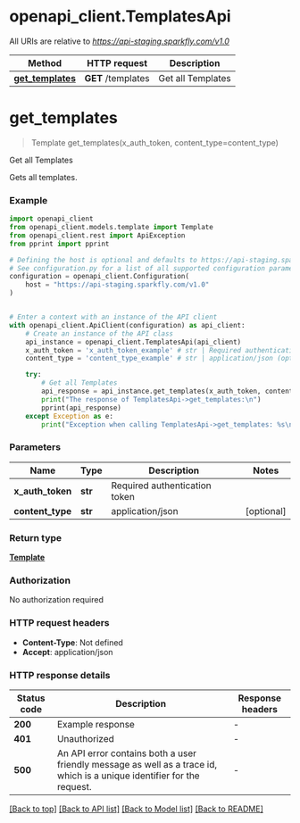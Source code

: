 # openapi_client.TemplatesApi

All URIs are relative to *https://api-staging.sparkfly.com/v1.0*

Method | HTTP request | Description
------------- | ------------- | -------------
[**get_templates**](TemplatesApi.md#get_templates) | **GET** /templates | Get all Templates


# **get_templates**
> Template get_templates(x_auth_token, content_type=content_type)

Get all Templates

Gets all templates.

### Example


```python
import openapi_client
from openapi_client.models.template import Template
from openapi_client.rest import ApiException
from pprint import pprint

# Defining the host is optional and defaults to https://api-staging.sparkfly.com/v1.0
# See configuration.py for a list of all supported configuration parameters.
configuration = openapi_client.Configuration(
    host = "https://api-staging.sparkfly.com/v1.0"
)


# Enter a context with an instance of the API client
with openapi_client.ApiClient(configuration) as api_client:
    # Create an instance of the API class
    api_instance = openapi_client.TemplatesApi(api_client)
    x_auth_token = 'x_auth_token_example' # str | Required authentication token
    content_type = 'content_type_example' # str | application/json (optional)

    try:
        # Get all Templates
        api_response = api_instance.get_templates(x_auth_token, content_type=content_type)
        print("The response of TemplatesApi->get_templates:\n")
        pprint(api_response)
    except Exception as e:
        print("Exception when calling TemplatesApi->get_templates: %s\n" % e)
```



### Parameters


Name | Type | Description  | Notes
------------- | ------------- | ------------- | -------------
 **x_auth_token** | **str**| Required authentication token | 
 **content_type** | **str**| application/json | [optional] 

### Return type

[**Template**](Template.md)

### Authorization

No authorization required

### HTTP request headers

 - **Content-Type**: Not defined
 - **Accept**: application/json

### HTTP response details

| Status code | Description | Response headers |
|-------------|-------------|------------------|
**200** | Example response |  -  |
**401** | Unauthorized |  -  |
**500** | An API error contains both a user friendly message as well as a trace id, which is a unique identifier for the request.  |  -  |

[[Back to top]](#) [[Back to API list]](../README.md#documentation-for-api-endpoints) [[Back to Model list]](../README.md#documentation-for-models) [[Back to README]](../README.md)

